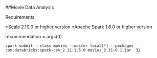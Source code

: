 ##Movie Data Analysis


Requirements

*Scala 2.10.0 or higher version
*Apache Spark 1.6.0 or higher version


recommendation = args(0)


`spark-submit --class movies --master local[*] --packages com.databricks:spark-csv_2.11:1.5.0 movies_2.11-0.1.jar  32`
